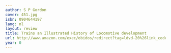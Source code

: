 ```yaml
---
author: S P Gordon
cover: 451.jpg
isbn: 0904644197
lang: nl
layout: review
title: Trains an Illustrated History of Locomotive development
url: http://www.amazon.com/exec/obidos/redirect?tag=ldvd-20%26link_code=xm2%26camp=2025%26creative=165953%26path=http://www.amazon.com/gp/redirect.html%253fASIN=0904644197%2526tag=ldvd-20%2526lcode=xm2%2526cID=2025%2526ccmID=165953%2526location=/o/ASIN/0904644197%25253FSubscriptionId=0VJDVJ14KM0P0VXDCQ82
year: 0
---
```


